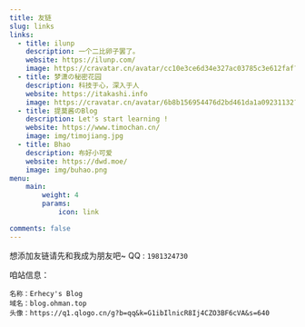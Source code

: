 ```yaml
---
title: 友链
slug: links
links:
  - title: ilunp
    description: 一个二比卵子罢了。
    website: https://ilunp.com/
    image: https://cravatar.cn/avatar/cc10e3ce6d34e327ac03785c3e612faf?s=128&r=G
  - title: 梦潇の秘密花园
    description: 科技于心，深入于人
    website: https://itakashi.info
    image: https://cravatar.cn/avatar/6b8b156954476d2bd461da1a09231132?s=128&d=mm&r=g
  - title: 提莫酱のBlog
    description: Let's start learning !
    website: https://www.timochan.cn/
    image: img/timojiang.jpg
  - title: Bhao
    description: 布好小可爱
    website: https://dwd.moe/
    image: img/buhao.png
menu:
    main: 
        weight: 4
        params:
            icon: link

comments: false
---
```


想添加友链请先和我成为朋友吧~ QQ : `1981324730`

咱站信息：
```
名称：Erhecy's Blog
域名：blog.ohman.top
头像：https://q1.qlogo.cn/g?b=qq&k=G1ibIlnicR8Ij4CZO3BF6cVA&s=640
```